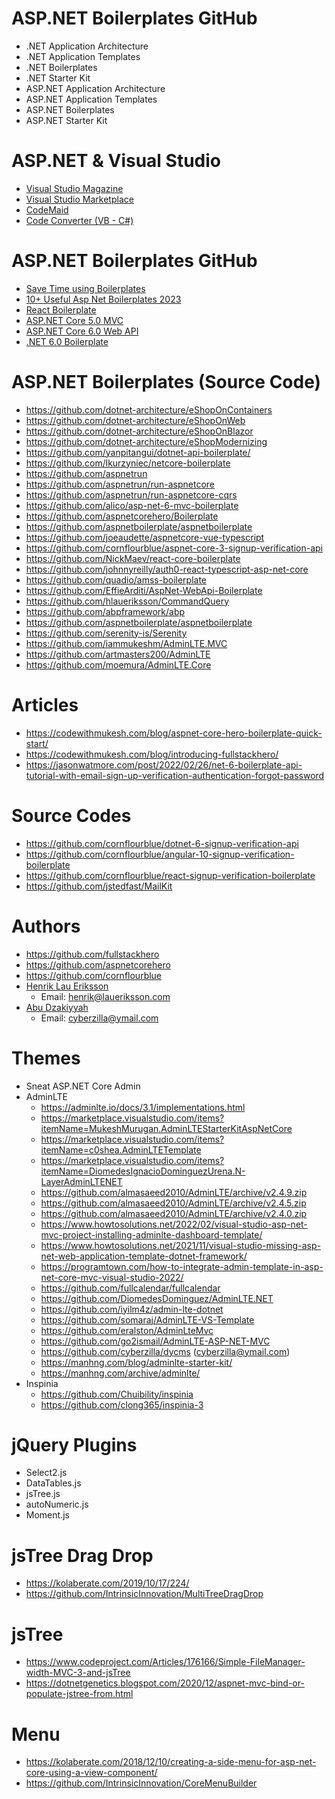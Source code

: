 # ASP.NET Boilerplates GitHub
+ .NET Application Architecture
+ .NET Application Templates
+ .NET Boilerplates
+ .NET Starter Kit
+ ASP.NET Application Architecture
+ ASP.NET Application Templates
+ ASP.NET Boilerplates
+ ASP.NET Starter Kit

# ASP.NET & Visual Studio
+ [Visual Studio Magazine](https://visualstudiomagazine.com/)
+ [Visual Studio Marketplace](https://marketplace.visualstudio.com/)
+ [CodeMaid](https://marketplace.visualstudio.com/items?itemName=SteveCadwallader.CodeMaid)
+ [Code Converter (VB - C#)](https://marketplace.visualstudio.com/items?itemName=SharpDevelopTeam.CodeConverter)

# ASP.NET Boilerplates GitHub
+ [Save Time using Boilerplates](https://www.unosquare.com/blog/how-to-save-time-in-net-using-boilerplates/)
+ [10+ Useful Asp Net Boilerplates 2023](https://themeselection.com/asp-net-boilerplates/)
+ [React Boilerplate](https://themeselection.com/react-boilerplate/)
+ [ASP.NET Core 5.0 MVC](https://github.com/aspnetcorehero/Boilerplate)
+ [ASP.NET Core 6.0 Web API](https://github.com/fullstackhero/dotnet-webapi-boilerplate)
+ [.NET 6.0 Boilerplate](https://github.com/cornflourblue/dotnet-6-signup-verification-api)

# ASP.NET Boilerplates (Source Code)
+ https://github.com/dotnet-architecture/eShopOnContainers
+ https://github.com/dotnet-architecture/eShopOnWeb
+ https://github.com/dotnet-architecture/eShopOnBlazor
+ https://github.com/dotnet-architecture/eShopModernizing
+ https://github.com/yanpitangui/dotnet-api-boilerplate/
+ https://github.com/lkurzyniec/netcore-boilerplate
+ https://github.com/aspnetrun
+ https://github.com/aspnetrun/run-aspnetcore
+ https://github.com/aspnetrun/run-aspnetcore-cqrs
+ https://github.com/alico/asp-net-6-mvc-boilerplate
+ https://github.com/aspnetcorehero/Boilerplate
+ https://github.com/aspnetboilerplate/aspnetboilerplate
+ https://github.com/joeaudette/aspnetcore-vue-typescript
+ https://github.com/cornflourblue/aspnet-core-3-signup-verification-api
+ https://github.com/NickMaev/react-core-boilerplate
+ https://github.com/johnnyreilly/auth0-react-typescript-asp-net-core
+ https://github.com/quadio/amss-boilerplate
+ https://github.com/EffieArditi/AspNet-WebApi-Boilerplate
+ https://github.com/hlaueriksson/CommandQuery
+ https://github.com/abpframework/abp
+ https://github.com/aspnetboilerplate/aspnetboilerplate
+ https://github.com/serenity-is/Serenity
+ https://github.com/iammukeshm/AdminLTE.MVC
+ https://github.com/artmasters200/AdminLTE
+ https://github.com/moemura/AdminLTE.Core

# Articles
+ https://codewithmukesh.com/blog/aspnet-core-hero-boilerplate-quick-start/
+ https://codewithmukesh.com/blog/introducing-fullstackhero/
+ https://jasonwatmore.com/post/2022/02/26/net-6-boilerplate-api-tutorial-with-email-sign-up-verification-authentication-forgot-password

# Source Codes
+ https://github.com/cornflourblue/dotnet-6-signup-verification-api
+ https://github.com/cornflourblue/angular-10-signup-verification-boilerplate
+ https://github.com/cornflourblue/react-signup-verification-boilerplate
+ https://github.com/jstedfast/MailKit

# Authors
+ https://github.com/fullstackhero
+ https://github.com/aspnetcorehero
+ https://github.com/cornflourblue
+ [Henrik Lau Eriksson](https://github.com/hlaueriksson)
  + Email: henrik@laueriksson.com
+ [Abu Dzakiyyah](https://github.com/cyberzilla)
  + Email: cyberzilla@ymail.com

# Themes
+ Sneat ASP.NET Core Admin
+ AdminLTE
  + https://adminlte.io/docs/3.1/implementations.html
  + https://marketplace.visualstudio.com/items?itemName=MukeshMurugan.AdminLTEStarterKitAspNetCore
  + https://marketplace.visualstudio.com/items?itemName=c0shea.AdminLTETemplate
  + https://marketplace.visualstudio.com/items?itemName=DiomedesIgnacioDominguezUrena.N-LayerAdminLTENET
  + https://github.com/almasaeed2010/AdminLTE/archive/v2.4.9.zip
  + https://github.com/almasaeed2010/AdminLTE/archive/v2.4.5.zip
  + https://github.com/almasaeed2010/AdminLTE/archive/v2.4.0.zip
  + https://www.howtosolutions.net/2022/02/visual-studio-asp-net-mvc-project-installing-adminlte-dashboard-template/
  + https://www.howtosolutions.net/2021/11/visual-studio-missing-asp-net-web-application-template-dotnet-framework/
  + https://programtown.com/how-to-integrate-admin-template-in-asp-net-core-mvc-visual-studio-2022/
  + https://github.com/fullcalendar/fullcalendar
  + https://github.com/DiomedesDominguez/AdminLTE.NET
  + https://github.com/iyilm4z/admin-lte-dotnet
  + https://github.com/somaraj/AdminLTE-VS-Template
  + https://github.com/eralston/AdminLteMvc
  + https://github.com/go2ismail/AdminLTE-ASP-NET-MVC
  + https://github.com/cyberzilla/dycms (cyberzilla@ymail.com)
  + https://manhng.com/blog/adminlte-starter-kit/
  + https://manhng.com/archive/adminlte/
+ Inspinia
  + https://github.com/Chuibility/inspinia
  + https://github.com/clong365/inspinia-3 

# jQuery Plugins
+ Select2.js
+ DataTables.js
+ jsTree.js
+ autoNumeric.js
+ Moment.js

# jsTree Drag Drop
+ https://kolaberate.com/2019/10/17/224/
+ https://github.com/IntrinsicInnovation/MultiTreeDragDrop

# jsTree
+ https://www.codeproject.com/Articles/176166/Simple-FileManager-width-MVC-3-and-jsTree
+ https://dotnetgenetics.blogspot.com/2020/12/aspnet-mvc-bind-or-populate-jstree-from.html

# Menu
+ https://kolaberate.com/2018/12/10/creating-a-side-menu-for-asp-net-core-using-a-view-component/
+ https://github.com/IntrinsicInnovation/CoreMenuBuilder
